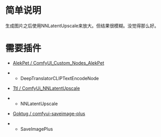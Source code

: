 # 简单说明

生成图片之后使用NNLatentUpscale来放大。但结果很模糊。没觉得那么好。

# 需要插件

- [AlekPet / ComfyUI_Custom_Nodes_AlekPet](https://github.com/AlekPet/ComfyUI_Custom_Nodes_AlekPet)
- - DeepTranslatorCLIPTextEncodeNode

- [Ttl / ComfyUi_NNLatentUpscale](https://github.com/Ttl/ComfyUi_NNLatentUpscale)
- - NNLatentUpscale

- [Goktug / comfyui-saveimage-plus](https://github.com/Goktug/comfyui-saveimage-plus)
- - SaveImagePlus